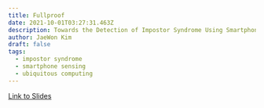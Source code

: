 ```yaml
---
title: Fullproof
date: 2021-10-01T03:27:31.463Z
description: Towards the Detection of Impostor Syndrome Using Smartphone Sensors
author: JaeWon Kim
draft: false
tags:
  - impostor syndrome
  - smartphone sensing
  - ubiquitous computing
---
```

[Link to Slides](https://docs.google.com/presentation/d/18e9GxuK-wMr6P_q8N3diwDxvxzHcF624zmcZLLp3j9Q/edit?usp=sharing)